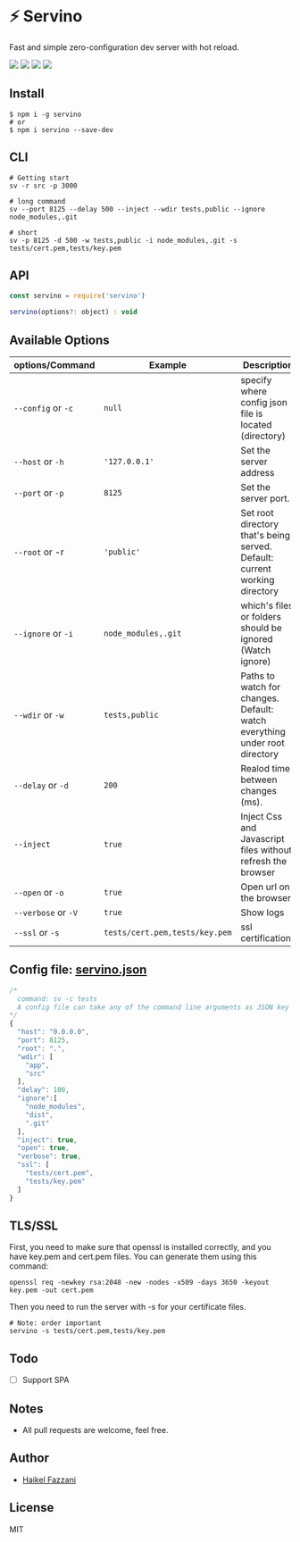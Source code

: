 # ⚡️ Servino
Fast and simple zero-configuration dev server with hot reload.

![][version] ![][downloads] ![][dependency] ![][license]

## Install
```shell
$ npm i -g servino
# or
$ npm i servino --save-dev
```

## CLI
```shell
# Getting start
sv -r src -p 3000

# long command
sv --port 8125 --delay 500 --inject --wdir tests,public --ignore node_modules,.git

# short
sv -p 8125 -d 500 -w tests,public -i node_modules,.git -s tests/cert.pem,tests/key.pem
```

## API
```js
const servino = require('servino')

servino(options?: object) : void
```

## Available Options

| options/Command     | Example                         | Description                   |
|----------|---------------------------------|-------------------------------|
|`--config` or `-c`      | `null`                   | specify where config json file is located (directory)     |
|`--host` or `-h`      | `'127.0.0.1'`                   | Set the server address      |
|`--port` or `-p`      | `8125`                          | Set the server port. |
|`--root` or -r     | `'public'`                      | Set root directory that\'s being served. Default: current working directory |
|`--ignore` or `-i`  | `node_modules,.git` | which\'s files or folders should be ignored (Watch ignore) |
|`--wdir` or `-w`     | `tests,public`            | Paths to watch for changes. Default: watch everything under root directory |
|`--delay` or `-d`      | `200`                           | Realod time between changes (ms). |
|`--inject`    | `true`                         | Inject Css and Javascript files without refresh the browser |
|`--open` or `-o`      | `true`                          | Open url on the browser |
|`--verbose` or `-V`  | `true`                         | Show logs |
|`--ssl` or `-s`  | `tests/cert.pem,tests/key.pem`                         | ssl certifications |

## Config file: [servino.json](tests/servino.json)
```js
/*
  command: sv -c tests
  A config file can take any of the command line arguments as JSON key values, for example:
*/
{
  "host": "0.0.0.0",
  "port": 8125,
  "root": ".",
  "wdir": [
    "app",
    "src"
  ],
  "delay": 100,
  "ignore":[
    "node_modules",
    "dist",
    ".git"
  ],
  "inject": true,
  "open": true,
  "verbose": true,
  "ssl": [
    "tests/cert.pem",
    "tests/key.pem"
  ]
}
```

## TLS/SSL
First, you need to make sure that openssl is installed correctly, and you have key.pem and cert.pem files. You can generate them using this command:

```
openssl req -newkey rsa:2048 -new -nodes -x509 -days 3650 -keyout key.pem -out cert.pem
```

Then you need to run the server with -s for your certificate files.
```shell
# Note: order important
servino -s tests/cert.pem,tests/key.pem
```

## Todo
- [ ] Support SPA

## Notes
- All pull requests are welcome, feel free.

## Author
- [Haikel Fazzani](https://github.com/haikelfazzani)

## License
MIT

[downloads]: https://badgen.net/npm/dt/servino
[version]:       http://img.shields.io/npm/v/servino.svg?style=flat-square
[dependency]:       https://badgen.net/bundlephobia/dependency-count/react
[license]: https://badgen.net/npm/license/servino